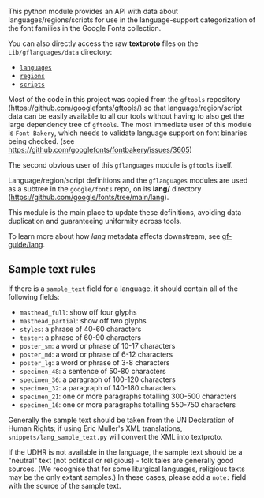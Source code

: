 This python module provides an API with data about languages/regions/scripts for use in the language-support categorization of the font families in the Google Fonts collection.

You can also directly access the raw **textproto** files on the `Lib/gflanguages/data` directory:
* [`languages`](https://github.com/googlefonts/lang/tree/main/Lib/gflanguages/data/languages)
* [`regions`](https://github.com/googlefonts/lang/tree/main/Lib/gflanguages/data/regions)
* [`scripts`](https://github.com/googlefonts/lang/tree/main/Lib/gflanguages/data/scripts)

Most of the code in this project was copied from the `gftools` repository (https://github.com/googlefonts/gftools/) so that language/region/script data can be easily available to all our tools without having to also get the large dependency tree of `gftools`. The most immediate user of this module is `Font Bakery`, which needs to validate language support on font binaries being checked. (see https://github.com/googlefonts/fontbakery/issues/3605)

The second obvious user of this `gflanguages` module is `gftools` itself.

Language/region/script definitions and the `gflanguages` modules are used as a subtree in the `google/fonts` repo, on its **lang/** directory (https://github.com/google/fonts/tree/main/lang).

This module is the main place to update these definitions, avoiding data duplication and guaranteeing uniformity across tools.

To learn more about how *lang* metadata affects downstream, see [gf-guide/lang](https://googlefonts.github.io/gf-guide/lang).

## Sample text rules

If there is a `sample_text` field for a language, it should contain all of the following fields:

* `masthead_full`: show off four glyphs
* `masthead_partial`: show off two glyphs
* `styles`: a phrase of 40-60 characters
* `tester`: a phrase of 60-90 characters
* `poster_sm`: a word or phrase of 10-17 characters
* `poster_md`: a word or phrase of 6-12 characters
* `poster_lg`: a word or phrase of 3-8 characters
* `specimen_48`: a sentence of 50-80 characters
* `specimen_36`: a paragraph of 100-120 characters
* `specimen_32`: a paragraph of 140-180 characters
* `specimen_21`: one or more paragraphs totalling 300-500 characters
* `specimen_16`: one or more paragraphs totalling 550-750 characters

Generally the sample text should be taken from the UN Declaration of Human Rights; if using Eric Muller's XML translations, `snippets/lang_sample_text.py` will convert the XML into textproto.

If the UDHR is not available in the language, the sample text should be a "neutral" text (not political or religious) - folk tales are generally good sources. (We recognise that for some liturgical languages, religious texts may be the only extant samples.) In these cases, please add a `note:` field with the source of the sample text.
